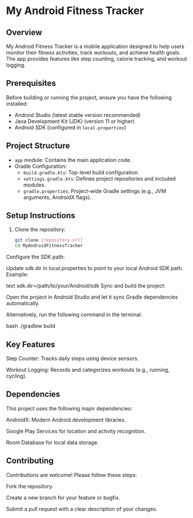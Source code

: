 # My Android Fitness Tracker

## Overview
My Android Fitness Tracker is a mobile application designed to help users monitor their fitness activities, track workouts, and achieve health goals. The app provides features like step counting, calorie tracking, and workout logging.

## Prerequisites
Before building or running the project, ensure you have the following installed:
- Android Studio (latest stable version recommended)
- Java Development Kit (JDK) (version 11 or higher)
- Android SDK (configured in `local.properties`)

## Project Structure
- `app` module: Contains the main application code.
- Gradle Configuration:
  - `build.gradle.kts`: Top-level build configuration.
  - `settings.gradle.kts`: Defines project repositories and included modules.
  - `gradle.properties`: Project-wide Gradle settings (e.g., JVM arguments, AndroidX flags).

## Setup Instructions
1. Clone the repository:
   ```bash
   git clone [repository-url]
   cd MyAndroidFitnessTracker
Configure the SDK path:

Update sdk.dir in local.properties to point to your local Android SDK path. Example:

text
sdk.dir=/path/to/your/Android/sdk
Sync and build the project:

Open the project in Android Studio and let it sync Gradle dependencies automatically.

Alternatively, run the following command in the terminal:

bash
./gradlew build
## Key Features
Step Counter: Tracks daily steps using device sensors.

Workout Logging: Records and categorizes workouts (e.g., running, cycling).

## Dependencies
This project uses the following major dependencies:

AndroidX: Modern Android development libraries.

Google Play Services for location and activity recognition.

Room Database for local data storage.

## Contributing
Contributions are welcome! Please follow these steps:

Fork the repository.

Create a new branch for your feature or bugfix.

Submit a pull request with a clear description of your changes.
